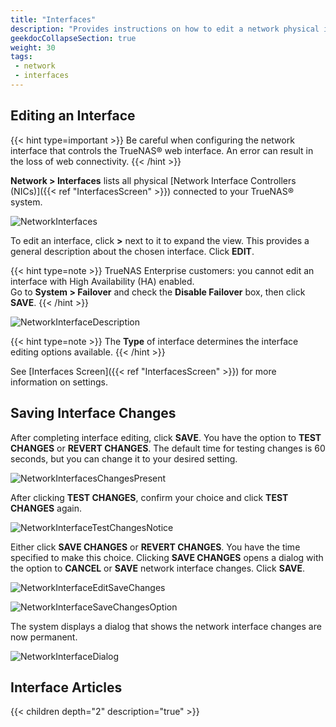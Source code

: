 ```yaml
---
title: "Interfaces"
description: "Provides instructions on how to edit a network physical interface and a list of other TrueNAS CORE network interface tutorials."
geekdocCollapseSection: true
weight: 30
tags:
 - network 
 - interfaces
---
```


## Editing an Interface ###

{{< hint type=important >}}
Be careful when configuring the network interface that controls the TrueNAS® web interface. An error can result in the loss of web connectivity.
{{< /hint >}}

**Network > Interfaces** lists all physical [Network Interface Controllers (NICs)]({{< ref "InterfacesScreen" >}}) connected
to your TrueNAS® system.

![NetworkInterfaces](/images/CORE/Network/NetworkInterfaces.png "Interfaces List")

To edit an interface, click **>** next to it to expand the view. This provides a general description about the chosen interface. Click **EDIT**.

{{< hint type=note >}}
TrueNAS Enterprise customers: you cannot edit an interface with High Availability (HA) enabled.  
Go to **System > Failover** and check the **Disable Failover** box, then click **SAVE**.
{{< /hint >}}

![NetworkInterfaceDescription](/images/CORE/Network/NetworkInterfaceDescriptionView.png "Network Interface Description")

{{< hint type=note >}}
The **Type** of interface determines the interface editing options available.
{{< /hint >}}

See [Interfaces Screen]({{< ref "InterfacesScreen" >}}) for more information on settings.

## Saving Interface Changes ##

After completing interface editing, click **SAVE**.
You have the option to **TEST CHANGES** or **REVERT CHANGES**.
The default time for testing changes is 60 seconds, but you can change it to your desired setting.  

![NetworkInterfacesChangesPresent](/images/CORE/Network/NetworkInterfacesChangesPresent.png "Interface Changes Detected")

After clicking **TEST CHANGES**, confirm your choice and click **TEST CHANGES** again.

![NetworkInterfaceTestChangesNotice](/images/CORE/Network/NetworkInterfaceTestChangesNotice.png "Network Interface Test Changes Notice")

Either click **SAVE CHANGES** or **REVERT CHANGES**.
You have the time specified to make this choice.
Clicking **SAVE CHANGES** opens a dialog with the option to **CANCEL** or **SAVE** network interface changes. Click **SAVE**.

![NetworkInterfaceEditSaveChanges](/images/CORE/Network/NetworkInterfaceEditSaveChanges.png "Network Interface Edit Save Changes ")

![NetworkInterfaceSaveChangesOption](/images/CORE/Network/NetworkInterfaceSaveChangesOption.png "Network Interface Save Changes Option ")

The system displays a dialog that shows the network interface changes are now permanent.

![NetworkInterfaceDialog](/images/CORE/Network/NetworkInterfaceDialogBox.png "Network Interface Dialog Box ")

<div class="noprint">

## Interface Articles

{{< children depth="2" description="true" >}}

</div>
